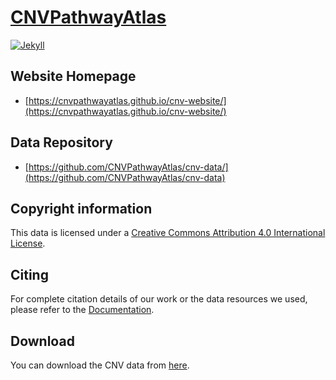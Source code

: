 # [CNVPathwayAtlas](https://cnvpathwayatlas.github.io/cnv-website/)

[![Jekyll](https://img.shields.io/badge/jekyll-%3E%3D%203.7-blue.svg)](https://jekyllrb.com/)

## Website Homepage
 - [https://cnvpathwayatlas.github.io/cnv-website/](https://cnvpathwayatlas.github.io/cnv-website/)

## Data Repository
 - [https://github.com/CNVPathwayAtlas/cnv-data/](https://github.com/CNVPathwayAtlas/cnv-data)

## Copyright information
This data is licensed under a [Creative Commons Attribution 4.0 International License](https://creativecommons.org/licenses/by/4.0/).

## Citing
For complete citation details of our work or the data resources we used, please refer to the [Documentation](https://cnvpathwayatlas.github.io/cnv-website/documentation/#how-to-cite).

## Download
You can download the CNV data from [here](https://github.com/CNVPathwayAtlas/cnv-website/blob/main/assets/data/all_cnvs_table.xlsx).